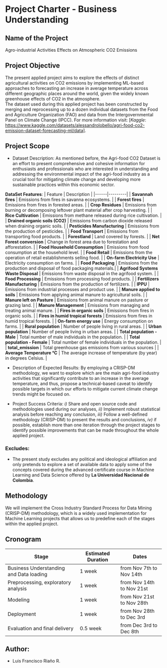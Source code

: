 # Project Charter - Business Understanding

## Name of the Project

Agro-industrial Activities Effects on Atmospheric CO2 Emissions  

## Project Objective

The present applied project aims to explore the effects of distinct agricultural activities on CO2 emissions by implementing ML-based approaches to forecasting an increase in average temperature across different geographic places around the world, given the widely known greenhouse effects of CO2 in the atmosphere.   
The dataset used during this applied project has been constructed by merging and reprocessing up to a dozen individual datasets from the Food and Agriculture Organization (FAO) and data from the Intergovernmental Panel on Climate Change (IPCC). For more information visit: [*Kaggle*: https://www.kaggle.com/datasets/alessandrolobello/agri-food-co2-emission-dataset-forecasting-ml/data]. 

## Project Scope

- Dataset Description: As mentioned before, the Agri-food CO2 Dataset is an effort to present comprehensive and cohesive information for enthusiasts and professionals who are interested in understanding and addressing the environmental impact of the agri-food industry as a crucial tool for mitigating climate change and developing more sustainable practices within this economic sector.

**DataSet Features**:
| Feature | Description | 
|------|---------|
| **Savannah fires** | Emissions from fires in savanna ecosystems. |
| **Forest fires** | Emissions from fires in forested areas. |
| **Crop Residues** | Emissions from burning or decomposing leftover plant material after crop harvesting. | 
| **Rice Cultivation** | Emissions from methane released during rice cultivation. |
| **Drained organic soils (CO2)** | Emissions from carbon dioxide released when draining organic soils. | 
| **Pesticides Manufacturing** | Emissions from the production of pesticides. |
| **Food Transport** | Emissions from transporting food products. |
| **Forestland** | Land covered by forests. |
| **Net Forest conversion** | Change in forest area due to forestation and afforestation. |
| **Food Household Consumption** | Emissions from food consumption at the household level. |
| **Food Retail** | Emissions from the operation of retail establishments selling food. |
| **On-farm Electricity Use** | Electricity consumption on farms. | 
| **Food Packaging** | Emissions from the production and disposal of food packaging materials.|
| **Agrifood Systems Waste Disposal** | Emissions from waste disposal in the agrifood system. |
| **Food Processing** | Emissions from processing food products. |
| **Fertilizers Manufacturing** | Emissions from the production of fertilizers. |
| **IPPU** | Emissions from industrial processes and product use. |
| **Manure applied to soils** | Emissions from applying animal manure to agricultural soils. |
| **Manure left on Pasture** | Emissions from animal manure on pasture or grazing land. |
| **Manure Management** | Emissions from managing and treating animal manure. |
| **Fires in organic soils** | Emissions from fires in organic soils. | 
| **Fires in humid tropical forests** | Emissions from fires in humid tropical forests. |
| **On-farm energy use** | Energy consumption on farms. | 
| **Rural population** | Number of people living in rural areas. | 
| **Urban population** | Number of people living in urban areas. | 
| **Total population - Male** | Total number of male individuals in the population. | 
| **Total population - Female** | Total number of female individuals in the population. |
| **total_emission** | Total greenhouse gas emissions from various sources | 
| **Average Temperature °C** | The average increase of temperature (by year) in degrees Celsius. | 

- Description of Expected Results: By employing a CRISP-DM methodology, we want to explore which are the main agri-food industry activities that significantly contribute to an increase in the average temperature, and thus, propose a technical-based caveat to identify possible targets in which our efforts to mitigate current climate change trends might be focused on.
  
-  Project Success Criteria: *i)* Share and open source code and methodologies used during our analyses, *ii)* Implement robust statistical analysis before reaching any conclusion, *iii)* Follow a well-defined methodology (CRISP-DM) to present the results and conclusions, *iv)* if possible, establish more than one iteration through the project stages to identify possible improvements that can be made throughout the whole applied project.  

### Excludes:

- The present study excludes any political and ideological affiliation and only pretends to explore a set of available data to apply some of the concepts covered during the advanced certificate course in Machine Learning and Data Science offered by **La Universidad Nacional de Colombia**.   

## Methodology

We will implement the Cross Industry Standard Process for Data Mining (CRISP-DM) methodology, which is a widely used implementation for Machine Learning projects that allows us to predefine each of the stages within the applied project.



## Cronogram

| Stage | Estimated Duration | Dates |
|------|---------|-------|
| Business Understanding and Data loading | 1 week | from Nov 7th to Nov 14th |
| Preprocessing, exploratory analysis | 1 week | from Nov 14th to Nov 21st |
| Modeling | 1 week | from Nov 21st to Nov 28th |
| Deployment | 1 week | from Nov 28th to Dec 3rd |
| Evaluation and final delivery | 0.5 week | from Dec 3rd to Dec 8th |


## Author:

- Luis Francisco Riaño R.

